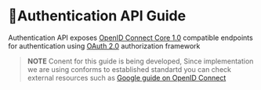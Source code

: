 <span class="icon"></span>Authentication API Guide
======================
Authentication API exposes [OpenID Connect Core 1.0](http://openid.net/specs/openid-connect-core-1_0.html) compatible endpoints for authentication using [ OAuth 2.0](http://tools.ietf.org/html/rfc6749) authorization framework
   
> **NOTE** Conent for this guide is being developed, Since implementation we are using conforms to established standartd you can check external resources such as [Google guide on OpenID Connect](https://developers.google.com/identity/protocols/OpenIDConnect)